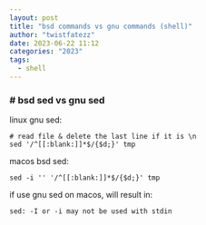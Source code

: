 ```yaml
---
layout: post
title: "bsd commands vs gnu commands (shell)"
author: "twistfatezz"
date: 2023-06-22 11:12
categories: "2023"
tags:
  - shell
---
```


### # bsd sed vs gnu sed
linux gnu sed:
```shell
# read file & delete the last line if it is \n
sed '/^[[:blank:]]*$/{$d;}' tmp
```
macos bsd sed:  
```shell
sed -i '' '/^[[:blank:]]*$/{$d;}' tmp
```
if use gnu sed on macos, will result in:
```txt
sed: -I or -i may not be used with stdin
```

